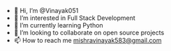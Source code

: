 - 👋 Hi, I’m @Vinayak051
- 👀 I’m interested in Full Stack Development
- 🌱 I’m currently learning Python
- 💞️ I’m looking to collaborate on open source projects
- 📫 How to reach me mishravinayak583@gmail.com

<!---
Vinayak051/Vinayak051 is a ✨ special ✨ repository because its `README.md` (this file) appears on your GitHub profile.
You can click the Preview link to take a look at your changes.
--->
